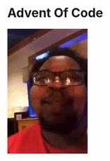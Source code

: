 # Advent Of Code
![](https://github.com/theznerd/AdventOfCode/blob/df465f4709257cebd7d3ce7043f0c3b950fc6861/Fire.gif)
